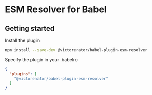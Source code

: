 # ESM Resolver for Babel

## Getting started
Install the plugin
```bash
npm install --save-dev @victorenator/babel-plugin-esm-resolver
```

Specify the plugin in your .babelrc
```json
{
  "plugins": [
    "@victorenator/babel-plugin-esm-resolver"
  ]
}
```
